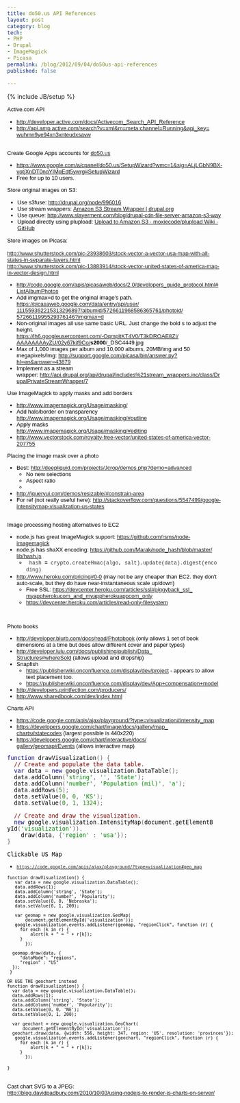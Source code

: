 ```yaml
---
title: do50.us API References
layout: post
category: blog
tech:
- PHP
- Drupal
- ImageMagick
- Picasa
permalink: /blog/2012/09/04/do50us-api-references
published: false

---
```

{% include JB/setup %}
<div id="node-217" class="node node-blog node-promoted node-unpublished">
  <div class="content clearfix">
    <div class="field field-name-body field-type-text-with-summary field-label-hidden"><div class="field-items"><div class="field-item even"><p><span style="color: rgb(0, 0, 0); font-family: arial; font-size: small; ">Active.com API</span></p>
<div style="color: rgb(0, 0, 0); font-family: arial; font-size: small; ">
	<ul><li>
			<a href="http://developer.active.com/docs/Activecom_Search_API_Reference" target="_blank">http://developer.active.com/<wbr></wbr>docs/Activecom_Search_API_<wbr></wbr>Reference</a></li>
		<li>
			<a href="http://api.amp.active.com/search?v=xml&amp;m=meta:channel=Running&amp;api_key=wuhmn9ye94xn3xnteudxsavw" target="_blank">http://api.amp.active.com/<wbr></wbr>search?v=xml&amp;m=meta:channel=<wbr></wbr>Running&amp;api_key=<wbr></wbr>wuhmn9ye94xn3xnteudxsavw</a></li>
	</ul></div>
<div style="color: rgb(0, 0, 0); font-family: arial; font-size: small; ">
	 </div>
<div style="color: rgb(0, 0, 0); font-family: arial; font-size: small; ">
	Create Google Apps accounts for <a href="http://do50.us/" target="_blank">do50.us</a></div>
<div style="color: rgb(0, 0, 0); font-family: arial; font-size: small; ">
	<ul><li>
			<a href="https://www.google.com/a/cpanel/do50.us/SetupWizard?wmc=1&amp;sig=ALjLGbN9BX-votjXnDT0nqYIMqEdt5ywrg#SetupWizard" target="_blank">https://www.google.com/a/<wbr></wbr>cpanel/do50.us/SetupWizard?<wbr></wbr>wmc=1&amp;sig=ALjLGbN9BX-<wbr></wbr>votjXnDT0nqYIMqEdt5ywrg#<wbr></wbr>SetupWizard</a></li>
		<li>
			Free for up to 10 users.</li>
	</ul></div>
<div style="color: rgb(0, 0, 0); font-family: arial; font-size: small; ">
	Store original images on S3:</div>
<ul><li style="color: rgb(0, 0, 0); font-family: arial; font-size: small; ">
		Use s3fuse: <a href="http://drupal.org/node/996016">http://drupal.org/node/996016</a></li>
	<li style="color: rgb(0, 0, 0); font-family: arial; font-size: small; ">
		Use stream wrappers: <a href="https://drupal.org/project/s3_api">Amazon S3 Stream Wrapper | drupal.org</a></li>
	<li style="color: rgb(0, 0, 0); font-family: arial; font-size: small; ">
		Use queue: <a href="http://www.slayerment.com/blog/drupal-cdn-file-server-amazon-s3-way">http://www.slayerment.com/blog/drupal-cdn-file-server-amazon-s3-way</a></li>
	<li style="color: rgb(0, 0, 0); font-family: arial; font-size: small; ">
		Upload directly using plupload: <a href="https://github.com/moxiecode/plupload/wiki/Upload-to-Amazon-S3">Upload to Amazon S3 · moxiecode/plupload Wiki · GitHub</a></li>
</ul><div style="color: rgb(0, 0, 0); font-family: arial; font-size: small; ">
	Store images on Picasa:</div>
<div style="color: rgb(0, 0, 0); font-family: arial; font-size: small; ">
	 </div>
<div style="color: rgb(0, 0, 0); font-family: arial; font-size: small; ">
	<a href="http://www.shutterstock.com/pic-23938603/stock-vector-a-vector-usa-map-with-all-states-in-separate-layers.html" target="_blank">http://www.shutterstock.com/<wbr></wbr>pic-23938603/stock-vector-a-<wbr></wbr>vector-usa-map-with-all-<wbr></wbr>states-in-separate-layers.html</a></div>
<div style="color: rgb(0, 0, 0); font-family: arial; font-size: small; ">
	<a href="http://www.shutterstock.com/pic-13883914/stock-vector-united-states-of-america-map-in-vector-design.html" target="_blank">http://www.shutterstock.com/<wbr></wbr>pic-13883914/stock-vector-<wbr></wbr>united-states-of-america-map-<wbr></wbr>in-vector-design.html</a></div>
<ul style="color: rgb(0, 0, 0); font-family: arial; font-size: small; "><li>
		<a href="http://code.google.com/apis/picasaweb/docs/2.0/developers_guide_protocol.html#ListAlbumPhotos" target="_blank">http://code.google.com/apis/<wbr></wbr>picasaweb/docs/2.0/developers_<wbr></wbr>guide_protocol.html#<wbr></wbr>ListAlbumPhotos</a></li>
	<li>
		Add imgmax=d to get the original image's path.<br /><a href="https://picasaweb.google.com/data/entry/api/user/111559362215313296897/albumid/5726611968586365761/photoid/5726611995529376146?imgmax=d" target="_blank">https://picasaweb.google.com/<wbr></wbr>data/entry/api/user/<wbr></wbr>111559362215313296897/albumid/<wbr></wbr>5726611968586365761/photoid/<wbr></wbr>5726611995529376146?imgmax=d</a></li>
	<li>
		Non-original images all use same basic URL. Just change the bold s to adjust the height.<br /><a href="https://lh6.googleusercontent.com/-OqmpltKT4V0/T3kDROAE8ZI/AAAAAAAAyZU/02y67kjf9Co/" target="_blank">https://lh6.googleusercontent.<wbr></wbr>com/-OqmpltKT4V0/T3kDROAE8ZI/<wbr></wbr>AAAAAAAAyZU/02y67kjf9Co/</a><b>s2000</b>/<wbr></wbr>_DSC4449.jpg</li>
	<li>
		Max of 1,000 images per album and 10,000 albums, 20MB/img and 50 megapixels/img: <a href="http://support.google.com/picasa/bin/answer.py?hl=en&amp;answer=43879" target="_blank">http://<wbr></wbr>support.google.com/picasa/bin/<wbr></wbr>answer.py?hl=en&amp;answer=43879</a></li>
	<li>
		Implement as a stream wrapper: <a href="http://api.drupal.org/api/drupal/includes%21stream_wrappers.inc/class/DrupalPrivateStreamWrapper/7">http://api.drupal.org/api/drupal/includes%21stream_wrappers.inc/class/DrupalPrivateStreamWrapper/7</a></li>
</ul><div style="color: rgb(0, 0, 0); font-family: arial; font-size: small; ">
	Use ImageMagick to apply masks and add borders</div>
<div style="color: rgb(0, 0, 0); font-family: arial; font-size: small; ">
	<ul><li>
			<a href="http://www.imagemagick.org/Usage/masking/" target="_blank">http://www.imagemagick.org/<wbr></wbr>Usage/masking/</a></li>
		<li>
			Add halo/border on transparency<br /><a href="http://www.imagemagick.org/Usage/masking/#outline" target="_blank">http://www.imagemagick.org/<wbr></wbr>Usage/masking/#outline</a></li>
		<li>
			Apply masks<br /><a href="http://www.imagemagick.org/Usage/masking/#editing" target="_blank">http://www.imagemagick.org/<wbr></wbr>Usage/masking/#editing</a></li>
		<li>
			<a href="http://www.vectorstock.com/royalty-free-vector/united-states-of-america-vector-207755" target="_blank">http://www.vectorstock.com/<wbr></wbr>royalty-free-vector/united-<wbr></wbr>states-of-america-vector-<wbr></wbr>207755</a></li>
	</ul><div>
		Placing the image mask over a photo</div>
</div>
<div style="color: rgb(0, 0, 0); font-family: arial; font-size: small; ">
	<ul><li>
			Best: <a href="http://deepliquid.com/projects/Jcrop/demos.php?demo=advanced" target="_blank">http://deepliquid.com/<wbr></wbr>projects/Jcrop/demos.php?demo=<wbr></wbr>advanced</a>
			<ul><li>
					No new selections</li>
				<li>
					Aspect ratio</li>
				<li>
					 </li>
			</ul></li>
		<li>
			<a href="http://jqueryui.com/demos/resizable/#constrain-area" target="_blank">http://jqueryui.com/demos/<wbr></wbr>resizable/#constrain-area</a></li>
		<li>
			For ref (not really useful here): <a href="http://stackoverflow.com/questions/5547499/google-intensitymap-visualization-us-states" target="_blank">http://stackoverflow.<wbr></wbr>com/questions/5547499/google-<wbr></wbr>intensitymap-visualization-us-<wbr></wbr>states</a></li>
	</ul></div>
<div style="color: rgb(0, 0, 0); font-family: arial; font-size: small; ">
	 </div>
<div style="color: rgb(0, 0, 0); font-family: arial; font-size: small; ">
	Image processing hosting alternatives to EC2</div>
<div style="color: rgb(0, 0, 0); font-family: arial; font-size: small; ">
	<ul><li>
			node.js has great ImageMagick support: <a href="https://github.com/rsms/node-imagemagick" target="_blank">https://github.com/<wbr></wbr>rsms/node-imagemagick</a></li>
		<li>
			node.js has shaXX encoding: <a href="https://github.com/Marak/node_hash/blob/master/lib/hash.js" target="_blank">https://github.com/<wbr></wbr>Marak/node_hash/blob/master/<wbr></wbr>lib/hash.js</a>
			<ul><li>
					<span style="line-height: 16px; color: rgb(51, 51, 51); font-size: 12px; white-space: pre-wrap; font-family: 'Bitstream Vera Sans Mono', 'Courier New', monospace; "> <span style="margin: 0px; padding: 0px; border-width: 0px; font: inherit; ">hash</span> <span style="margin: 0px; padding: 0px; border-width: 0px; font: inherit; font-weight: bold; ">=</span> <span style="margin: 0px; padding: 0px; border-width: 0px; font: inherit; ">crypto</span><span style="margin: 0px; padding: 0px; border-width: 0px; font: inherit; ">.</span><span style="margin: 0px; padding: 0px; border-width: 0px; font: inherit; ">createHmac</span><span style="margin: 0px; padding: 0px; border-width: 0px; font: inherit; ">(</span><span style="margin: 0px; padding: 0px; border-width: 0px; font: inherit; ">algo</span><span style="margin: 0px; padding: 0px; border-width: 0px; font: inherit; ">,</span> <span style="margin: 0px; padding: 0px; border-width: 0px; font: inherit; ">salt</span><span style="margin: 0px; padding: 0px; border-width: 0px; font: inherit; ">).</span><span style="margin: 0px; padding: 0px; border-width: 0px; font: inherit; ">update</span><span style="margin: 0px; padding: 0px; border-width: 0px; font: inherit; ">(</span><span style="margin: 0px; padding: 0px; border-width: 0px; font: inherit; ">data</span><span style="margin: 0px; padding: 0px; border-width: 0px; font: inherit; ">).</span><span style="margin: 0px; padding: 0px; border-width: 0px; font: inherit; ">digest</span><span style="margin: 0px; padding: 0px; border-width: 0px; font: inherit; ">(</span><span style="margin: 0px; padding: 0px; border-width: 0px; font: inherit; ">enco<wbr></wbr>ding</span><span style="margin: 0px; padding: 0px; border-width: 0px; font: inherit; ">)</span></span></li>
			</ul></li>
		<li>
			<a href="http://www.heroku.com/pricing#0-0" target="_blank">http://www.heroku.com/pricing#<wbr></wbr>0-0</a> (may not be any cheaper than EC2. they don't auto-scale, but they do have near-instantaneous scale up/down)
			<ul><li>
					Free SSL: <a href="https://devcenter.heroku.com/articles/ssl#piggyback_ssl_myappherokucom_and_myappherokuappcom_only" target="_blank">https://devcenter.heroku.com/<wbr></wbr>articles/ssl#piggyback_ssl_<wbr></wbr>myappherokucom_and_<wbr></wbr>myappherokuappcom_only</a></li>
				<li>
					<a href="https://devcenter.heroku.com/articles/read-only-filesystem" target="_blank">https://devcenter.heroku.com/<wbr></wbr>articles/read-only-filesystem</a></li>
			</ul></li>
	</ul><p> </p>
	<p>Photo books</p>
	<ul><li>
			<a href="http://developer.blurb.com/docs/read/Photobook" target="_blank">http://developer.blurb.com/<wbr></wbr>docs/read/Photobook</a> (only allows 1 set of book dimensions at a time but does allow different cover and paper types)</li>
		<li>
			<a href="http://developer.lulu.com/docs/publishing/publish/Data_Structures#whereSold" target="_blank">http://developer.lulu.com/<wbr></wbr>docs/publishing/publish/Data_<wbr></wbr>Structures#whereSold</a> (allows upload and dropship)</li>
		<li>
			Snapfish
			<ul><li>
					<a href="https://publisherwiki.onconfluence.com/display/dev/project" target="_blank">https://publisherwiki.<wbr></wbr>onconfluence.com/display/dev/<wbr></wbr>project</a> - appears to allow text placement too.</li>
				<li>
					<a href="https://publisherwiki.onconfluence.com/display/dev/App+compensation+model" target="_blank">https://publisherwiki.<wbr></wbr>onconfluence.com/display/dev/<wbr></wbr>App+compensation+model</a></li>
			</ul></li>
		<li>
			<a href="http://developers.printfection.com/producers/" target="_blank">http://developers.<wbr></wbr>printfection.com/producers/</a></li>
		<li>
			<a href="http://www.sharedbook.com/dev/index.html" target="_blank">http://www.sharedbook.com/dev/<wbr></wbr>index.html</a></li>
	</ul><div>
		Charts API</div>
</div>
<div style="color: rgb(0, 0, 0); font-family: arial; font-size: small; ">
	<ul><li>
			<a href="https://code.google.com/apis/ajax/playground/?type=visualization#intensity_map" target="_blank">https://code.google.com/apis/<wbr></wbr>ajax/playground/?type=<wbr></wbr>visualization#intensity_map</a></li>
		<li>
			<a href="https://developers.google.com/chart/image/docs/gallery/map_charts#statecodes" target="_blank">https://developers.google.com/<wbr></wbr>chart/image/docs/gallery/map_<wbr></wbr>charts#statecodes</a> (largest possible is 440x220)</li>
		<li>
			<a href="https://developers.google.com/chart/interactive/docs/gallery/geomap#Events" target="_blank">https://developers.google.com/<wbr></wbr>chart/interactive/docs/<wbr></wbr>gallery/geomap#Events</a> (allows interactive map)</li>
	</ul></div>
<div style="color: rgb(0, 0, 0); font-family: arial; font-size: small; ">
	<div style="border-width: 0px; padding: 0px; border-style: none; margin: 0px; color: rgb(102, 102, 102); font-size: 10pt; white-space: nowrap; font-family: monospace; ">
		<span style="color: rgb(0, 0, 136); ">function </span><span style="color: black; ">drawVisualization</span>() {<br />
		  <span style="color: rgb(136, 0, 0); ">// Create and populate the data table.</span><br />
		  <span style="color: rgb(0, 0, 136); ">var </span><span style="color: black; ">data </span>= <span style="color: rgb(0, 0, 136); ">new </span><span style="color: black; ">google</span>.<span style="color: black; ">visual<wbr></wbr>ization</span>.<span style="color: black; ">DataTable</span>();<br />
		  <span style="color: black; ">data</span>.<span style="color: black; ">addColumn</span>(<span style="color: rgb(0, 136, 0); ">'string'</span>, <span style="color: rgb(0, 136, 0); ">''</span>,<wbr></wbr> <span style="color: rgb(0, 136, 0); ">'State'</span>);<br />
		  <span style="color: black; ">data</span>.<span style="color: black; ">addColumn</span>(<span style="color: rgb(0, 136, 0); ">'number'</span>, <span style="color: rgb(0, 136, 0); ">'<wbr></wbr>Population (mil)'</span>, <span style="color: rgb(0, 136, 0); ">'a'</span>);<br />
		  <span style="color: black; ">data</span>.<span style="color: black; ">addRows</span>(<span style="color: rgb(34, 136, 17); ">5</span>);<br />
		  <span style="color: black; ">data</span>.<span style="color: black; ">setValue</span>(<span style="color: rgb(34, 136, 17); ">0</span>, <span style="color: rgb(34, 136, 17); ">0</span>, <span style="color: rgb(0, 136, 0); ">'KS'</span>);<br />
		  <span style="color: black; ">data</span>.<span style="color: black; ">setValue</span>(<span style="color: rgb(34, 136, 17); ">0</span>, <span style="color: rgb(34, 136, 17); ">1</span>, <span style="color: rgb(34, 136, 17); ">1324</span>);<br /><br />
		  <span style="color: rgb(136, 0, 0); ">// Create and draw the visualization.</span><br />
		  <span style="color: rgb(0, 0, 136); ">new </span><span style="color: black; ">google</span>.<span style="color: black; ">visualization</span>.<span style="color: black; ">Int<wbr></wbr>ensityMap</span>(<span style="color: black; ">document</span>.<span style="color: black; ">getElementB<wbr></wbr>yId</span>(<span style="color: rgb(0, 136, 0); ">'visualization'</span>)).<br />
		    <span style="color: black; ">draw</span>(<span style="color: black; ">data</span>, {<span style="color: rgb(0, 136, 0); ">'region' </span>: <span style="color: rgb(0, 136, 0); ">'usa'</span><wbr></wbr>});<br />
		}<br /><span style="color: black; ">​</span></div>
	<div style="border-width: 0px; padding: 0px; border-style: none; margin: 0px; font-size: 10pt; white-space: nowrap; font-family: monospace; ">
		Clickable US Map</div>
	<div style="padding: 0px; border-width: 0px; border-style: none; margin: 0px; ">
		<ul><li>
				<span style="font-family: monospace; white-space: nowrap; "><a href="https://code.google.com/apis/ajax/playground/?type=visualization#geo_map" target="_blank">https://code.google.com/apis/<wbr></wbr>ajax/playground/?type=<wbr></wbr>visualization#geo_map</a></span></li>
		</ul></div>
	<div style="padding: 0px; border-width: 0px; border-style: none; margin: 0px; ">
		<div style="padding: 0px; border-width: 0px; border-style: none; margin: 0px; ">
			<font face="monospace"><span style="white-space: nowrap; ">function drawVisualization() {</span></font></div>
		<div style="padding: 0px; border-width: 0px; border-style: none; margin: 0px; ">
			<font face="monospace"><span style="white-space: nowrap; ">   var data = new google.visualization.<wbr></wbr>DataTable();</span></font></div>
		<div style="padding: 0px; border-width: 0px; border-style: none; margin: 0px; ">
			<font face="monospace"><span style="white-space: nowrap; ">   data.addRows(1);</span></font></div>
		<div style="padding: 0px; border-width: 0px; border-style: none; margin: 0px; ">
			<font face="monospace"><span style="white-space: nowrap; ">   data.addColumn('string', 'State');</span></font></div>
		<div style="padding: 0px; border-width: 0px; border-style: none; margin: 0px; ">
			<font face="monospace"><span style="white-space: nowrap; ">   data.addColumn('number', 'Popularity');</span></font></div>
		<div style="padding: 0px; border-width: 0px; border-style: none; margin: 0px; ">
			<font face="monospace"><span style="white-space: nowrap; ">   data.setValue(0, 0, 'Nebraska');</span></font></div>
		<div style="padding: 0px; border-width: 0px; border-style: none; margin: 0px; ">
			<font face="monospace"><span style="white-space: nowrap; ">   data.setValue(0, 1, 200);</span></font></div>
		<div style="padding: 0px; border-width: 0px; border-style: none; margin: 0px; ">
			<font face="monospace"><span style="white-space: nowrap; ">   </span></font></div>
		<div style="padding: 0px; border-width: 0px; border-style: none; margin: 0px; ">
			<font face="monospace"><span style="white-space: nowrap; ">   var geomap = new google.visualization.GeoMap(</span></font></div>
		<div style="padding: 0px; border-width: 0px; border-style: none; margin: 0px; ">
			<font face="monospace"><span style="white-space: nowrap; ">       document.getElementById('<wbr></wbr>visualization'));</span></font></div>
		<div style="padding: 0px; border-width: 0px; border-style: none; margin: 0px; ">
			<font face="monospace"><span style="white-space: nowrap; ">   google.visualization.events.<wbr></wbr>addListener(geomap, "regionClick", function (r) {</span></font></div>
		<div style="padding: 0px; border-width: 0px; border-style: none; margin: 0px; ">
			<font face="monospace"><span style="white-space: nowrap; ">     for each (k in r) {</span></font></div>
		<div style="padding: 0px; border-width: 0px; border-style: none; margin: 0px; ">
			<font face="monospace"><span style="white-space: nowrap; ">         alert(k + " = " + r[k]);</span></font></div>
		<div style="padding: 0px; border-width: 0px; border-style: none; margin: 0px; ">
			<font face="monospace"><span style="white-space: nowrap; ">     }</span></font></div>
		<div style="padding: 0px; border-width: 0px; border-style: none; margin: 0px; ">
			<font face="monospace"><span style="white-space: nowrap; ">       });</span></font></div>
		<div style="padding: 0px; border-width: 0px; border-style: none; margin: 0px; ">
			<font face="monospace"><span style="white-space: nowrap; ">  </span></font></div>
		<div style="padding: 0px; border-width: 0px; border-style: none; margin: 0px; ">
			<font face="monospace"><span style="white-space: nowrap; ">  geomap.draw(data, {</span></font></div>
		<div style="padding: 0px; border-width: 0px; border-style: none; margin: 0px; ">
			<font face="monospace"><span style="white-space: nowrap; ">     "dataMode": "regions",</span></font></div>
		<div style="padding: 0px; border-width: 0px; border-style: none; margin: 0px; ">
			<font face="monospace"><span style="white-space: nowrap; ">     "region" : "US"</span></font></div>
		<div style="padding: 0px; border-width: 0px; border-style: none; margin: 0px; ">
			<font face="monospace"><span style="white-space: nowrap; ">  });</span></font></div>
		<div style="padding: 0px; border-width: 0px; border-style: none; margin: 0px; ">
			<font face="monospace"><span style="white-space: nowrap; "> }</span></font></div>
		<div style="padding: 0px; border-width: 0px; border-style: none; margin: 0px; ">
			<font face="monospace"><span style="white-space: nowrap; "> </span></font></div>
		<div style="padding: 0px; border-width: 0px; border-style: none; margin: 0px; ">
			<font face="monospace"><span style="white-space: nowrap; ">OR USE THE geochart instead</span></font></div>
		<div style="padding: 0px; border-width: 0px; border-style: none; margin: 0px; ">
			<div style="padding: 0px; border-width: 0px; border-style: none; margin: 0px; ">
				<font face="monospace"><span style="white-space: nowrap; ">function drawVisualization() {</span></font></div>
			<div style="padding: 0px; border-width: 0px; border-style: none; margin: 0px; ">
				<font face="monospace"><span style="white-space: nowrap; ">  var data = new google.visualization.<wbr></wbr>DataTable();</span></font></div>
			<div style="padding: 0px; border-width: 0px; border-style: none; margin: 0px; ">
				<font face="monospace"><span style="white-space: nowrap; ">  data.addRows(1);</span></font></div>
			<div style="padding: 0px; border-width: 0px; border-style: none; margin: 0px; ">
				<font face="monospace"><span style="white-space: nowrap; ">  data.addColumn('string', 'State');</span></font></div>
			<div style="padding: 0px; border-width: 0px; border-style: none; margin: 0px; ">
				<font face="monospace"><span style="white-space: nowrap; ">  data.addColumn('number', 'Popularity');</span></font></div>
			<div style="padding: 0px; border-width: 0px; border-style: none; margin: 0px; ">
				<font face="monospace"><span style="white-space: nowrap; ">  data.setValue(0, 0, 'NE');</span></font></div>
			<div style="padding: 0px; border-width: 0px; border-style: none; margin: 0px; ">
				<font face="monospace"><span style="white-space: nowrap; ">  data.setValue(0, 1, 200);</span></font></div>
			<div style="padding: 0px; border-width: 0px; border-style: none; margin: 0px; ">
				<font face="monospace"><span style="white-space: nowrap; "> </span></font></div>
			<div style="padding: 0px; border-width: 0px; border-style: none; margin: 0px; ">
				<font face="monospace"><span style="white-space: nowrap; ">  var geochart = new google.visualization.GeoChart(</span></font></div>
			<div style="padding: 0px; border-width: 0px; border-style: none; margin: 0px; ">
				<font face="monospace"><span style="white-space: nowrap; ">      document.getElementById('<wbr></wbr>visualization'));</span></font></div>
			<div style="padding: 0px; border-width: 0px; border-style: none; margin: 0px; ">
				<font face="monospace"><span style="white-space: nowrap; ">  geochart.draw(data, {width: 556, height: 347, region: 'US', resolution: 'provinces'});</span></font></div>
			<div style="padding: 0px; border-width: 0px; border-style: none; margin: 0px; ">
				<font face="monospace"><span style="white-space: nowrap; ">   google.visualization.events.<wbr></wbr>addListener(geochart, "regionClick", function (r) {</span></font></div>
			<div style="padding: 0px; border-width: 0px; border-style: none; margin: 0px; ">
				<font face="monospace"><span style="white-space: nowrap; ">     for each (k in r) {</span></font></div>
			<div style="padding: 0px; border-width: 0px; border-style: none; margin: 0px; ">
				<font face="monospace"><span style="white-space: nowrap; ">         alert(k + " = " + r[k]);</span></font></div>
			<div style="padding: 0px; border-width: 0px; border-style: none; margin: 0px; ">
				<font face="monospace"><span style="white-space: nowrap; ">     }</span></font></div>
			<div style="padding: 0px; border-width: 0px; border-style: none; margin: 0px; ">
				<font face="monospace"><span style="white-space: nowrap; ">       });</span></font></div>
			<div style="padding: 0px; border-width: 0px; border-style: none; margin: 0px; ">
				 </div>
			<div style="padding: 0px; border-width: 0px; border-style: none; margin: 0px; ">
				<font face="monospace"><span style="white-space: nowrap; ">}</span></font></div>
		</div>
	</div>
</div>
<div style="color: rgb(0, 0, 0); font-family: arial; font-size: small; ">
	 </div>
<div style="color: rgb(0, 0, 0); font-family: arial; font-size: small; ">
	 </div>
<div style="color: rgb(0, 0, 0); font-family: arial; font-size: small; ">
	Cast chart SVG to a JPEG:</div>
<div style="color: rgb(0, 0, 0); font-family: arial; font-size: small; ">
	<a href="http://blog.davidpadbury.com/2010/10/03/using-nodejs-to-render-js-charts-on-server/" target="_blank">http://blog.davidpadbury.com/<wbr></wbr>2010/10/03/using-nodejs-to-<wbr></wbr>render-js-charts-on-server/</a></div>
</div></div></div>  </div>
</div>
